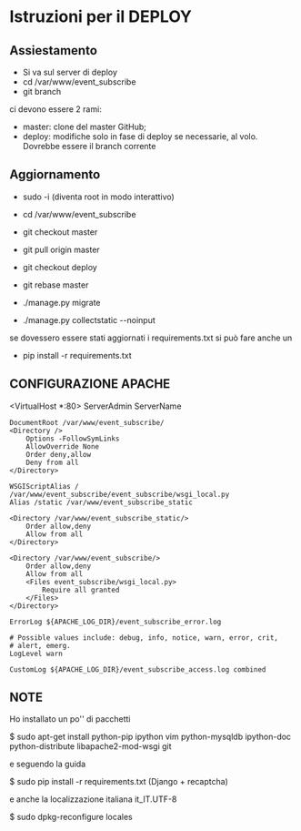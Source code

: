 
Istruzioni per il DEPLOY
========================

Assiestamento
-------------

- Si va sul server di deploy <nome server>
- cd /var/www/event_subscribe
- git branch 

ci devono essere 2 rami: 

 * master: clone del master GitHub; 
 * deploy: modifiche solo in fase di deploy se necessarie, al volo. Dovrebbe essere il branch corrente

Aggiornamento
-------------

- sudo -i (diventa root in modo interattivo)

- cd /var/www/event_subscribe
- git checkout master
- git pull origin master
- git checkout deploy
- git rebase master
- ./manage.py migrate
- ./manage.py collectstatic --noinput

se dovessero essere stati aggiornati i requirements.txt 
si può fare anche un 

- pip install -r requirements.txt

CONFIGURAZIONE APACHE
---------------------

<VirtualHost *:80>
    ServerAdmin <email contatto apache2>
    ServerName <nome server>

    DocumentRoot /var/www/event_subscribe/
    <Directory />
        Options -FollowSymLinks
        AllowOverride None
        Order deny,allow
        Deny from all
    </Directory>

    WSGIScriptAlias / /var/www/event_subscribe/event_subscribe/wsgi_local.py
    Alias /static /var/www/event_subscribe_static

    <Directory /var/www/event_subscribe_static/>
        Order allow,deny
        Allow from all
    </Directory>

    <Directory /var/www/event_subscribe/>
        Order allow,deny
        Allow from all
        <Files event_subscribe/wsgi_local.py>
            Require all granted
        </Files>
    </Directory>

    ErrorLog ${APACHE_LOG_DIR}/event_subscribe_error.log

    # Possible values include: debug, info, notice, warn, error, crit,
    # alert, emerg.
    LogLevel warn

    CustomLog ${APACHE_LOG_DIR}/event_subscribe_access.log combined


</VirtualHost>

NOTE
----

Ho installato un po'' di pacchetti

$ sudo apt-get install python-pip ipython vim python-mysqldb ipython-doc python-distribute libapache2-mod-wsgi git

e seguendo la guida

$ sudo pip install -r requirements.txt (Django + recaptcha)

e anche la localizzazione italiana it_IT.UTF-8

$ sudo dpkg-reconfigure locales 

